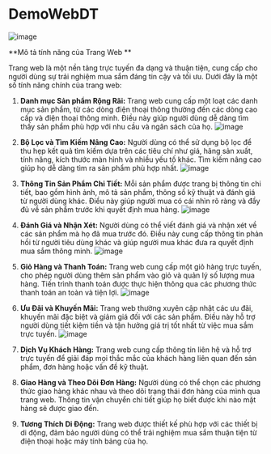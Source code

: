# DemoWebDT

![image](https://github.com/itswxx/DemoWebDT/assets/111172030/2fa76bbc-f0d1-41b0-b667-9be3eb170219)



**Mô tả tính năng của Trang Web **

Trang web là một nền tảng trực tuyến đa dạng và thuận tiện, cung cấp cho người dùng sự trải nghiệm mua sắm đáng tin cậy và tối ưu. Dưới đây là một số tính năng chính của trang web:

1. **Danh mục Sản phẩm Rộng Rãi:** Trang web cung cấp một loạt các danh mục sản phẩm, từ các dòng điện thoại thông thường đến các dòng cao cấp và điện thoại thông minh. Điều này giúp người dùng dễ dàng tìm thấy sản phẩm phù hợp với nhu cầu và ngân sách của họ.
![image](https://github.com/itswxx/DemoWebDT/assets/111172030/8fb0488a-12a5-4821-b023-c87d1d251d56)

2. **Bộ Lọc và Tìm Kiếm Nâng Cao:** Người dùng có thể sử dụng bộ lọc để thu hẹp kết quả tìm kiếm dựa trên các tiêu chí như giá, hãng sản xuất, tính năng, kích thước màn hình và nhiều yếu tố khác. Tìm kiếm nâng cao giúp họ dễ dàng tìm ra sản phẩm phù hợp nhất.
![image](https://github.com/itswxx/DemoWebDT/assets/111172030/c48f3228-51c7-4e91-9c01-63c4b4acc720)

3. **Thông Tin Sản Phẩm Chi Tiết:** Mỗi sản phẩm được trang bị thông tin chi tiết, bao gồm hình ảnh, mô tả sản phẩm, thông số kỹ thuật và đánh giá từ người dùng khác. Điều này giúp người mua có cái nhìn rõ ràng và đầy đủ về sản phẩm trước khi quyết định mua hàng.
![image](https://github.com/itswxx/DemoWebDT/assets/111172030/ebbc1506-a5ec-4fff-bf8a-b1e9dd5ea7e1)

4. **Đánh Giá và Nhận Xét:** Người dùng có thể viết đánh giá và nhận xét về các sản phẩm mà họ đã mua trước đó. Điều này cung cấp thông tin phản hồi từ người tiêu dùng khác và giúp người mua khác đưa ra quyết định mua sắm thông minh.
![image](https://github.com/itswxx/DemoWebDT/assets/111172030/537ba177-1a49-4fe6-967a-c1240a0dba52)

5. **Giỏ Hàng và Thanh Toán:** Trang web cung cấp một giỏ hàng trực tuyến, cho phép người dùng thêm sản phẩm vào giỏ và quản lý số lượng mua hàng. Tiến trình thanh toán được thực hiện thông qua các phương thức thanh toán an toàn và tiện lợi.
![image](https://github.com/itswxx/DemoWebDT/assets/111172030/5cfb4b7e-d43b-4d08-aa5f-22e9c2f82936)

6. **Ưu Đãi và Khuyến Mãi:** Trang web thường xuyên cập nhật các ưu đãi, khuyến mãi đặc biệt và giảm giá đối với các sản phẩm. Điều này hỗ trợ người dùng tiết kiệm tiền và tận hưởng giá trị tốt nhất từ việc mua sắm trực tuyến.
![image](https://github.com/itswxx/DemoWebDT/assets/111172030/7d6a96cb-f940-4e63-b75d-1e488b135a94)

7. **Dịch Vụ Khách Hàng:** Trang web cung cấp thông tin liên hệ và hỗ trợ trực tuyến để giải đáp mọi thắc mắc của khách hàng liên quan đến sản phẩm, đơn hàng hoặc vấn đề kỹ thuật.

8. **Giao Hàng và Theo Dõi Đơn Hàng:** Người dùng có thể chọn các phương thức giao hàng khác nhau và theo dõi trạng thái đơn hàng của mình qua trang web. Thông tin vận chuyển chi tiết giúp họ biết được khi nào mặt hàng sẽ được giao đến.

9. **Tương Thích Di Động:** Trang web được thiết kế phù hợp với các thiết bị di động, đảm bảo người dùng có thể trải nghiệm mua sắm thuận tiện từ điện thoại hoặc máy tính bảng của họ.

